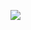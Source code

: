 ![](//www.plantuml.com/plantuml/png/VO_1JiCm38RlUGfhft7OE-m25ow8YNDb9TuQoKvBd0ZGnBjZfG5QG4IgOl_zu-_tKGlcKeLTYOK9RbzHPhkdCpmIOubJWfCVIT2vCGO27xDdSdOesPCts3qfPTq1AfGALmTszW_tDr1D7s9emk7GBXACtAfpp5eI2hMESTNCgFeovU3Ulnad9fg7K7DBr6aQrZZTMdwGztSzKUiMRrjzrLDQdZnNPAF-vWkfueK-yRB6Rnp_muqJqsKeKMZ3y2E5ob_Z_MQx_lEloHtQX80jTwdckDgGi9IJbUBiwx9tHqjHXJy0)

